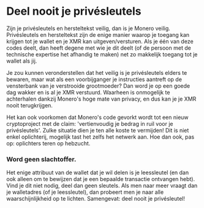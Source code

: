 # Deel nooit je privésleutels

Zijn je privésleutels en hersteltekst veilig, dan is je Monero veilig. Privésleutels en hersteltekst zijn de enige manier waarop je toegang kan krijgen tot je wallet en je XMR kan uitgeven/versturen. Als je één van deze codes deelt, dan heeft degene met wie je dit deelt (of de persoon met de technische expertise het afhandig te maken) net zo makkelijk toegang tot je wallet als jij.

Je zou kunnen veronderstellen dat het veilig is je privésleutels elders te bewaren, maar wat als een voorbijganger je instructies aantreft op de vensterbank van je verstrooide grootmoeder? Dan word je op een goede dag wakker en is al je XMR verstuurd. Waarheen is onmogelijk te achterhalen dankzij Monero's hoge mate van privacy, en dus kan je je XMR nooit terugkrijgen.

Het kan ook voorkomen dat Monero's code gevorkt wordt tot een nieuw cryptoproject met de claim: 'vertienvoudig je bedrag in ruil voor je privésleutels'. Zulke situatie dien je ten alle koste te vermijden! Dit is niet enkel oplichterij, mogelijk tast het zelfs het netwerk aan. Hoe dan ook, pas op: oplichters teren op hebzucht.

### Word geen slachtoffer.

Het enige attribuut van de wallet dat je wil delen is je leessleutel (en dan ook alleen om te bewijzen dat je een bepaalde transactie ontvangen hebt). Vind je dit niet nodig, deel dan geen sleutels.
Als men naar meer vraagt dan je walletadres (of je leessleutel), dan probeert men je naar alle waarschijnlijkheid op te lichten. 
Samengevat: deel nooit je privésleutel!
